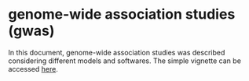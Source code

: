 # genome-wide association studies (gwas)

In this document, genome-wide association studies was described considering different models and softwares. The simple vignette can be accessed [here](https://pauliben.github.io/gwas/).
